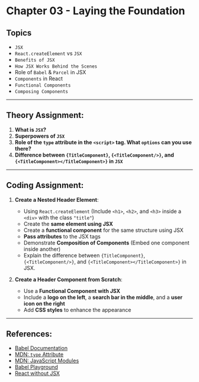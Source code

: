 # Chapter 03 - Laying the Foundation  

## Topics  
- `JSX`  
- `React.createElement` vs `JSX`  
- `Benefits of JSX`  
- `How JSX Works Behind the Scenes`  
- Role of `Babel` & `Parcel` in JSX  
- `Components` in React  
- `Functional Components`  
- `Composing Components`  

---

## Theory Assignment:  
1. **What is `JSX`?**  
2. **Superpowers of `JSX`**  
3. **Role of the `type` attribute in the `<script>` tag. What `options` can you use there?**  
4. **Difference between `{TitleComponent}`, `{<TitleComponent/>}`, and `{<TitleComponent></TitleComponent>}` in `JSX`**  

---

## Coding Assignment:  
1. **Create a Nested Header Element**:  
   - Using `React.createElement` (Include `<h1>`, `<h2>`, and `<h3>` inside a `<div>` with the class `"title"`)  
   - Create the **same element using JSX**  
   - Create a **functional component** for the same structure using JSX  
   - **Pass attributes** to the JSX tags  
   - Demonstrate **Composition of Components** (Embed one component inside another)  
   - Explain the difference between `{TitleComponent}`, `{<TitleComponent/>}`, and `{<TitleComponent></TitleComponent>}` in JSX.  

2. **Create a Header Component from Scratch**:  
   - Use a **Functional Component with JSX**  
   - Include a **logo on the left**, a **search bar in the middle**, and a **user icon on the right**  
   - Add **CSS styles** to enhance the appearance  

---

## References:  
- [Babel Documentation](https://babeljs.io/)  
- [MDN: `type` Attribute](https://developer.mozilla.org/en-US/docs/Web/HTML/Element/script#attr-type)  
- [MDN: JavaScript Modules](https://developer.mozilla.org/en-US/docs/Web/JavaScript/Guide/Modules)  
- [Babel Playground](https://babeljs.io/repl#)  
- [React without JSX](https://reactjs.org/docs/react-without-jsx.html)  